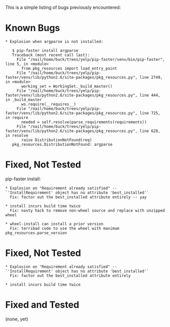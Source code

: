 This is a simple listing of bugs previously encountered:

Known Bugs
============

    * Explosion when argparse is not installed:

       $ pip-faster install argparse
       Traceback (most recent call last):
         File "/nail/home/buck/trees/yelp/pip-faster/venv/bin/pip-faster", line 5, in <module>
           from pkg_resources import load_entry_point
         File "/nail/home/buck/trees/yelp/pip-faster/venv/lib/python2.6/site-packages/pkg_resources.py", line 2749, in <module>
           working_set = WorkingSet._build_master()
         File "/nail/home/buck/trees/yelp/pip-faster/venv/lib/python2.6/site-packages/pkg_resources.py", line 444, in _build_master
           ws.require(__requires__)
         File "/nail/home/buck/trees/yelp/pip-faster/venv/lib/python2.6/site-packages/pkg_resources.py", line 725, in require
           needed = self.resolve(parse_requirements(requirements))
         File "/nail/home/buck/trees/yelp/pip-faster/venv/lib/python2.6/site-packages/pkg_resources.py", line 628, in resolve
           raise DistributionNotFound(req)
       pkg_resources.DistributionNotFound: argparse


Fixed, Not Tested
=================

pip-faster install:

    * Explosion on "Requirement already satisfied" -- `'InstallRequirement' object has no attribute 'best_installed'`
      Fix: factor out the best_installed attribute entirely -- yay

    * install incurs build time twice
      Fix: nasty hack to remove non-wheel source and replace with unzipped wheel

    * wheel-install can install a prior version
      Fix: terribad code to use the wheel with maximum pkg_resources.parse_version


Fixed, Not Tested
=================

    * Explosion on "Requirement already satisfied" -- `'InstallRequirement' object has no attribute 'best_installed'`
      Fix: factor out the best_installed attribute entirely

    * install incurs build time twice


Fixed and Tested
================

(none, yet)
